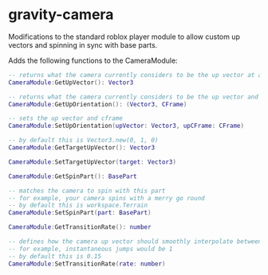 # gravity-camera
Modifications to the standard roblox player module to allow custom up vectors and spinning in sync with base parts.

Adds the following functions to the CameraModule:

```Lua
-- returns what the camera currently considers to be the up vector at any given moment
CameraModule:GetUpVector(): Vector3

-- returns what the camera currently considers to be the up vector and cframe at any given moment
CameraModule:GetUpOrientation(): (Vector3, CFrame)

-- sets the up vector and cframe
CameraModule:SetUpOrientation(upVector: Vector3, upCFrame: CFrame)

-- by default this is Vector3.new(0, 1, 0)
CameraModule:GetTargetUpVector(): Vector3

CameraModule:SetTargetUpVector(target: Vector3)

CameraModule:GetSpinPart(): BasePart

-- matches the camera to spin with this part
-- for example, your camera spins with a merry go round
-- by default this is workspace.Terrain
CameraModule:SetSpinPart(part: BasePart)

CameraModule:GetTransitionRate(): number

-- defines how the camera up vector should smoothly interpolate between it's current value and the target
-- for example, instantaneous jumps would be 1
-- by default this is 0.15
CameraModule:SetTransitionRate(rate: number)
```
